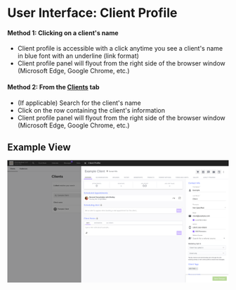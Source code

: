 # User Interface: Client Profile

#### Method 1: Clicking on a client's name
- Client profile is accessible with a click anytime you see a client's name in blue font with an underline (link format)
- Client profile panel will flyout from the right side of the browser window (Microsoft Edge, Google Chrome, etc.)

#### Method 2: From the [Clients](../clients/index.md) tab
- (If applicable) Search for the client's name
- Click on the row containing the client's information
- Client profile panel will flyout from the right side of the browser window (Microsoft Edge, Google Chrome, etc.)

## Example View
![Client Profile](./image1.png)
